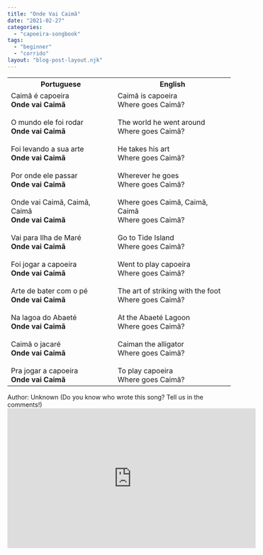 ```yaml
---
title: "Onde Vai Caimã"
date: "2021-02-27"
categories: 
  - "capoeira-songbook"
tags: 
  - "beginner"
  - "corrido"
layout: "blog-post-layout.njk"
---
```


<table class="capoeira-table">
    <tr class="header-row">
        <th>Portuguese</th>
        <th>English</th>
    </tr>
    <tr>
        <td>Caimã é capoeira<br><strong>Onde vai Caimã</strong><br><br>O mundo ele foi rodar<br><strong>Onde vai Caimã</strong><br><br>Foi levando a sua arte<br><strong>Onde vai Caimã</strong><br><br>Por onde ele passar<br><strong>Onde vai Caimã</strong><br><br>Onde vai Caimã, Caimã, Caimã<br><strong>Onde vai Caimã</strong><br><br>Vai para Ilha de Maré<br><strong>Onde vai Caimã</strong><br><br>Foi jogar a capoeira<br><strong>Onde vai Caimã</strong><br><br>Arte de bater com o pé<br><strong>Onde vai Caimã</strong><br><br>Na lagoa do Abaeté<br><strong>Onde vai Caimã</strong><br><br>Caimã o jacaré<br><strong>Onde vai Caimã</strong><br><br>Pra jogar a capoeira<br><strong>Onde vai Caimã</strong></td>
        <td>Caimã is capoeira<br>Where goes Caimã?<br><br>The world he went around<br>Where goes Caimã?<br><br>He takes his art<br>Where goes Caimã?<br><br>Wherever he goes<br>Where goes Caimã?<br><br>Where goes Caimã, Caimã, Caimã<br>Where goes Caimã?<br><br>Go to Tide Island<br>Where goes Caimã?<br><br>Went to play capoeira<br>Where goes Caimã?<br><br>The art of striking with the foot<br>Where goes Caimã?<br><br>At the Abaeté Lagoon<br>Where goes Caimã?<br><br>Caiman the alligator<br>Where goes Caimã?<br><br>To play capoeira<br>Where goes Caimã?</td>
    </tr>
</table>

<figcaption>
Author: Unknown (Do you know who wrote this song? Tell us in the comments!)
</figcaption>

<iframe width="560" height="315" src="https://www.youtube.com/embed/fiveJ2PUSBU" title="YouTube video player" frameborder="0" allow="accelerometer; autoplay; clipboard-write; encrypted-media; gyroscope; picture-in-picture" allowfullscreen></iframe>